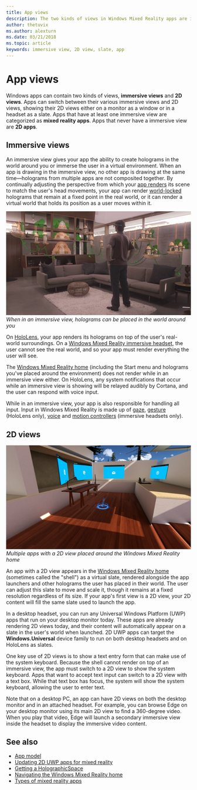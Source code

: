 ```yaml
---
title: App views
description: The two kinds of views in Windows Mixed Reality apps are immersive views and 2D views.
author: thetuvix
ms.author: alexturn
ms.date: 03/21/2018
ms.topic: article
keywords: immersive view, 2D view, slate, app
---
```


# App views

Windows apps can contain two kinds of views, **immersive views** and **2D views**. Apps can switch between their various immersive views and 2D views, showing their 2D views either on a monitor as a window or in a headset as a slate. Apps that have at least one immersive view are categorized as **mixed reality apps**. Apps that never have a immersive view are **2D apps**.

## Immersive views

An immersive view gives your app the ability to create holograms in the world around you or immerse the user in a virtual environment. When an app is drawing in the immersive view, no other app is drawing at the same time&mdash;holograms from multiple apps are not composited together. By continually adjusting the perspective from which your [app renders](rendering.md) its scene to match the user's head movements, your app can render [world-locked](coordinate-systems.md) holograms that remain at a fixed point in the real world, or it can render a virtual world that holds its position as a user moves within it.

![When in an immersive view, holograms can be placed in the world around you.](images/designoverview.jpg)<br>
*When in an immersive view, holograms can be placed in the world around you*

On [HoloLens](hololens-hardware-details.md), your app renders its holograms on top of the user's real-world surroundings. On a [Windows Mixed Reality immersive headset](immersive-headset-hardware-details.md), the user cannot see the real world, and so your app must render everything the user will see.

The [Windows Mixed Reality home](navigating-the-windows-mixed-reality-home.md) (including the Start menu and holograms you've placed around the environment) does not render while in an immersive view either. On HoloLens, any system notifications that occur while an immersive view is showing will be relayed audibly by Cortana, and the user can respond with voice input.

While in an immersive view, your app is also responsible for handling all input. Input in Windows Mixed Reality is made up of [gaze](gaze.md), [gesture](gestures.md) (HoloLens only), [voice](voice-input.md) and [motion controllers](motion-controllers.md) (immersive headsets only).

## 2D views

![Multiple 2D views laid out around the Windows Mixed Reality home](images/teleportation-640px.png)<br>
*Multiple apps with a 2D view placed around the Windows Mixed Reality home*

An app with a 2D view appears in the [Windows Mixed Reality home](navigating-the-windows-mixed-reality-home.md) (sometimes called the "shell") as a virtual slate, rendered alongside the app launchers and other holograms the user has placed in their world. The user can adjust this slate to move and scale it, though it remains at a fixed resolution regardless of its size. If your app's first view is a 2D view, your 2D content will fill the same slate used to launch the app.

In a desktop headset, you can run any Universal Windows Platform (UWP) apps that run on your desktop monitor today. These apps are already rendering 2D views today, and their content will automatically appear on a slate in the user's world when launched. 2D UWP apps can target the **Windows.Universal** device family to run on both desktop headsets and on HoloLens as slates.

One key use of 2D views is to show a text entry form that can make use of the system keyboard. Because the shell cannot render on top of an immersive view, the app must switch to a 2D view to show the system keyboard. Apps that want to accept text input can switch to a 2D view with a text box. While that text box has focus, the system will show the system keyboard, allowing the user to enter text.

Note that on a desktop PC, an app can have 2D views on both the desktop monitor and in an attached headset. For example, you can browse Edge on your desktop monitor using its main 2D view to find a 360-degree video. When you play that video, Edge will launch a secondary immersive view inside the headset to display the immersive video content.

## See also

* [App model](app-model.md)
* [Updating 2D UWP apps for mixed reality](building-2d-apps.md)
* [Getting a HolographicSpace](getting-a-holographicspace.md)
* [Navigating the Windows Mixed Reality home](navigating-the-windows-mixed-reality-home.md)
* [Types of mixed reality apps](types-of-mixed-reality-apps.md)
